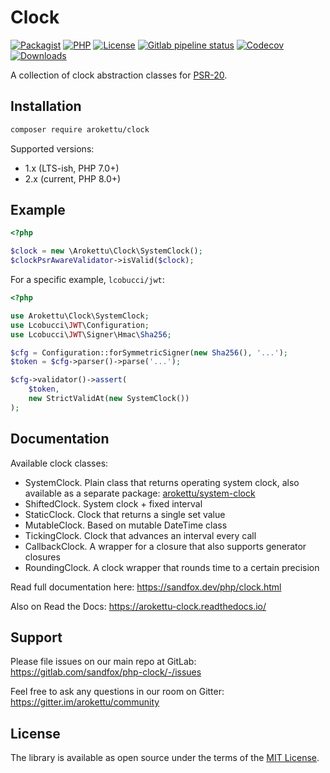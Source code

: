 # Clock

[![Packagist]][Packagist Link]
[![PHP]][Packagist Link]
[![License]][License Link]
[![Gitlab pipeline status]][Gitlab Link]
[![Codecov]][Codecov Link]
[![Downloads]][Packagist Link]

[Packagist]: https://img.shields.io/packagist/v/arokettu/clock.svg?style=flat-square
[PHP]: https://img.shields.io/packagist/php-v/arokettu/clock.svg?style=flat-square
[License]: https://img.shields.io/github/license/arokettu/php-clock.svg?style=flat-square
[Gitlab pipeline status]: https://img.shields.io/gitlab/pipeline/sandfox/php-clock/master.svg?style=flat-square
[Codecov]: https://img.shields.io/codecov/c/gl/sandfox/php-clock?style=flat-square
[Downloads]: https://img.shields.io/packagist/dm/arokettu/clock?style=flat-square

[Packagist Link]: https://packagist.org/packages/arokettu/clock
[License Link]: LICENSE.md
[Gitlab Link]: https://gitlab.com/sandfox/php-clock/-/pipelines
[Codecov Link]: https://codecov.io/gl/sandfox/php-clock/

A collection of clock abstraction classes for [PSR-20].

[PSR-20]: https://www.php-fig.org/psr/psr-20/

## Installation

```bash
composer require arokettu/clock
```

Supported versions:

* 1.x (LTS-ish, PHP 7.0+)
* 2.x (current, PHP 8.0+)

## Example

```php
<?php

$clock = new \Arokettu\Clock\SystemClock();
$clockPsrAwareValidator->isValid($clock);
```

For a specific example, `lcobucci/jwt`:

```php
<?php

use Arokettu\Clock\SystemClock;
use Lcobucci\JWT\Configuration;
use Lcobucci\JWT\Signer\Hmac\Sha256;

$cfg = Configuration::forSymmetricSigner(new Sha256(), '...');
$token = $cfg->parser()->parse('...');

$cfg->validator()->assert(
    $token,
    new StrictValidAt(new SystemClock())
);
```

## Documentation

Available clock classes:

* SystemClock. 
  Plain class that returns operating system clock, also available as a separate package:
  [arokettu/system-clock](https://packagist.org/packages/arokettu/system-clock)
* ShiftedClock. System clock + fixed interval
* StaticClock. Clock that returns a single set value
* MutableClock. Based on mutable DateTime class
* TickingClock. Clock that advances an interval every call
* CallbackClock. A wrapper for a closure that also supports generator closures
* RoundingClock. A clock wrapper that rounds time to a certain precision

Read full documentation here: <https://sandfox.dev/php/clock.html>

Also on Read the Docs: https://arokettu-clock.readthedocs.io/

## Support

Please file issues on our main repo at GitLab: <https://gitlab.com/sandfox/php-clock/-/issues>

Feel free to ask any questions in our room on Gitter: <https://gitter.im/arokettu/community>

## License

The library is available as open source under the terms of the [MIT License](LICENSE.md).
